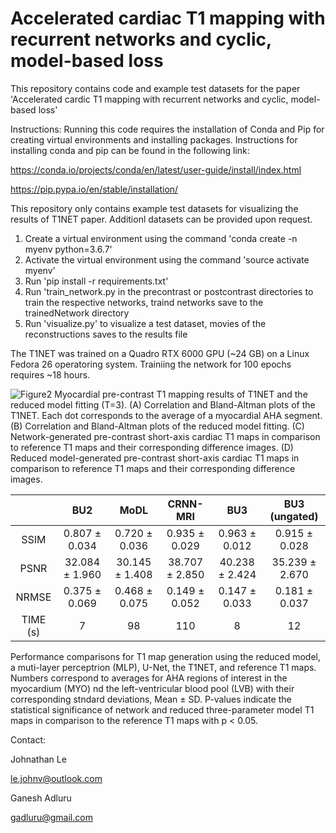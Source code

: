# Accelerated cardiac T1 mapping with recurrent networks and cyclic, model-based loss

This repository contains code and example test datasets for the paper 'Accelerated cardic T1 mapping with recurrent networks and cyclic, model-based loss'

Instructions:
Running this code requires the installation of Conda and Pip for creating virtual environments and installing packages. Instructions for installing conda and pip can be found in the following link:

https://conda.io/projects/conda/en/latest/user-guide/install/index.html

https://pip.pypa.io/en/stable/installation/

This repository only contains example test datasets for visualizing the results of T1NET paper. Additionl  datasets can be provided upon request.

1. Create a virtual environment using the command 'conda create -n myenv python=3.6.7'
2. Activate the virtual environment using the command 'source activate myenv'
3. Run 'pip install -r requirements.txt'
4. Run 'train_network.py in the precontrast or postcontrast directories to train the respective networks, traind networks save to the trainedNetwork directory
5. Run 'visualize.py' to visualize a test dataset, movies of the reconstructions saves to the results file

The T1NET was trained on a Quadro RTX 6000 GPU (~24 GB) on a Linux Fedora 26 operatoring system. Trainiing the network for 100 epochs requires ~18 hours.


![Figure2](https://user-images.githubusercontent.com/35586452/171718146-750d010a-04c4-46aa-9f31-cc96f1e2fbaf.png)
Myocardial pre-contrast T1 mapping results of T1NET and the reduced model fitting (T=3). (A) Correlation and Bland-Altman plots of the T1NET. Each dot corresponds to the average of a myocardial AHA segment.  (B) Correlation and Bland-Altman plots of the reduced model fitting. (C) Network-generated pre-contrast short-axis cardiac T1 maps in comparison to reference T1 maps and their corresponding difference images. (D) Reduced model-generated pre-contrast short-axis cardiac T1 maps in comparison to reference T1 maps and their corresponding difference images. 



|           |        BU2          |        MoDL         |     CRNN-MRI        |        BU3          |    BU3 (ungated)    |
|:---------:|:-----------:|:-----------:|:------------:|:-----------:|:-----------:|
|   SSIM    |   0.807 ± 0.034     |   0.720 ± 0.036     |   0.935 ± 0.029     |   0.963 ± 0.012     |   0.915 ± 0.028     |
|   PSNR    |   32.084 ± 1.960    |   30.145 ± 1.408    |   38.707 ± 2.850    |   40.238 ± 2.424    |   35.239 ± 2.670    |
|   NRMSE   |   0.375 ± 0.069     |   0.468 ± 0.075     |   0.149 ± 0.052     |   0.147 ± 0.033     |   0.181 ± 0.037     |
|   TIME (s)|         7           |         98          |        110          |         8           |         12          |

Performance comparisons for T1 map generation using the reduced model, a muti-layer perceptrion (MLP), U-Net, the T1NET, and reference T1 maps. Numbers correspond to averages for AHA regions of interest in the myocardium (MYO) nd the left-ventricular blood pool (LVB) with their corresponding stndard deviations, Mean ± SD. P-values indicate the statistical significance of network and reduced three-parameter model T1 maps in comparison to the reference T1 maps with p < 0.05.

Contact: 

Johnathan Le

le.johnv@outlook.com

Ganesh Adluru

gadluru@gmail.com
